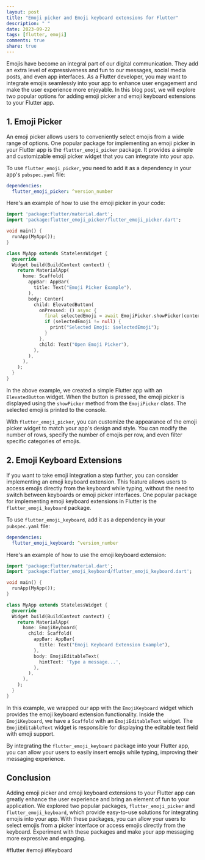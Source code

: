 ```yaml
---
layout: post
title: "Emoji picker and Emoji keyboard extensions for Flutter"
description: " "
date: 2023-09-22
tags: [flutter, emoji]
comments: true
share: true
---
```


Emojis have become an integral part of our digital communication. They add an extra level of expressiveness and fun to our messages, social media posts, and even app interfaces. As a Flutter developer, you may want to integrate emojis seamlessly into your app to enhance user engagement and make the user experience more enjoyable. In this blog post, we will explore two popular options for adding emoji picker and emoji keyboard extensions to your Flutter app.

## 1. Emoji Picker

An emoji picker allows users to conveniently select emojis from a wide range of options. One popular package for implementing an emoji picker in your Flutter app is the `flutter_emoji_picker` package. It provides a simple and customizable emoji picker widget that you can integrate into your app.

To use `flutter_emoji_picker`, you need to add it as a dependency in your app's `pubspec.yaml` file:

```yaml
dependencies:
  flutter_emoji_picker: ^version_number
```

Here's an example of how to use the emoji picker in your code:

```dart
import 'package:flutter/material.dart';
import 'package:flutter_emoji_picker/flutter_emoji_picker.dart';

void main() {
  runApp(MyApp());
}

class MyApp extends StatelessWidget {
  @override
  Widget build(BuildContext context) {
    return MaterialApp(
      home: Scaffold(
        appBar: AppBar(
          title: Text("Emoji Picker Example"),
        ),
        body: Center(
          child: ElevatedButton(
            onPressed: () async {
              final selectedEmoji = await EmojiPicker.showPicker(context);
              if (selectedEmoji != null) {
                print("Selected Emoji: $selectedEmoji");
              }
            },
            child: Text("Open Emoji Picker"),
          ),
        ),
      ),
    );
  }
}
```

In the above example, we created a simple Flutter app with an `ElevatedButton` widget. When the button is pressed, the emoji picker is displayed using the `showPicker` method from the `EmojiPicker` class. The selected emoji is printed to the console.

With `flutter_emoji_picker`, you can customize the appearance of the emoji picker widget to match your app's design and style. You can modify the number of rows, specify the number of emojis per row, and even filter specific categories of emojis.

## 2. Emoji Keyboard Extensions

If you want to take emoji integration a step further, you can consider implementing an emoji keyboard extension. This feature allows users to access emojis directly from the keyboard while typing, without the need to switch between keyboards or emoji picker interfaces. One popular package for implementing emoji keyboard extensions in Flutter is the `flutter_emoji_keyboard` package.

To use `flutter_emoji_keyboard`, add it as a dependency in your `pubspec.yaml` file:

```yaml
dependencies:
  flutter_emoji_keyboard: ^version_number
```

Here's an example of how to use the emoji keyboard extension:

```dart
import 'package:flutter/material.dart';
import 'package:flutter_emoji_keyboard/flutter_emoji_keyboard.dart';

void main() {
  runApp(MyApp());
}

class MyApp extends StatelessWidget {
  @override
  Widget build(BuildContext context) {
    return MaterialApp(
      home: EmojiKeyboard(
        child: Scaffold(
          appBar: AppBar(
            title: Text("Emoji Keyboard Extension Example"),
          ),
          body: EmojiEditableText(
            hintText: 'Type a message...',
          ),
        ),
      ),
    );
  }
}
```

In this example, we wrapped our app with the `EmojiKeyboard` widget which provides the emoji keyboard extension functionality. Inside the `EmojiKeyboard`, we have a `Scaffold` with an `EmojiEditableText` widget. The `EmojiEditableText` widget is responsible for displaying the editable text field with emoji support.

By integrating the `flutter_emoji_keyboard` package into your Flutter app, you can allow your users to easily insert emojis while typing, improving their messaging experience.

## Conclusion

Adding emoji picker and emoji keyboard extensions to your Flutter app can greatly enhance the user experience and bring an element of fun to your application. We explored two popular packages, `flutter_emoji_picker` and `flutter_emoji_keyboard`, which provide easy-to-use solutions for integrating emojis into your app. With these packages, you can allow your users to select emojis from a picker interface or access emojis directly from the keyboard. Experiment with these packages and make your app messaging more expressive and engaging.

#flutter #emoji #Keyboard